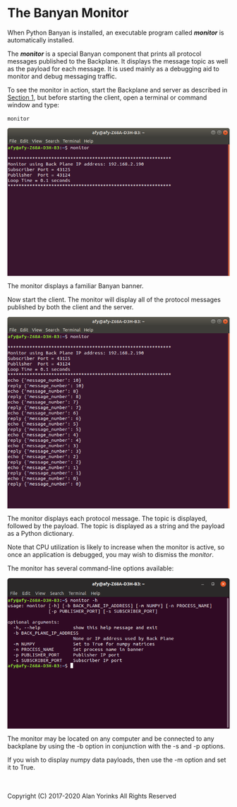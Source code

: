 # The Banyan Monitor

When Python Banyan is installed, an executable program called
***monitor*** is automatically installed.

The ***monitor*** is a special Banyan component that prints all protocol
messages published to the Backplane. It displays the message topic as well
as the payload for each message. It is used mainly as a debugging aid to monitor and
debug messaging traffic.

To see the monitor in action, start the Backplane and server as described
in [Section 1](../example1), but before starting the client, open
a terminal or command window and type:

```
monitor
```

<img align="center" src="../images/monitor1.png">

The monitor displays a familiar Banyan banner.

Now start the client. The monitor will display all of the protocol messages
published by both the client and the server.

<img align="center" src="../images/monitor2.png">

The monitor displays each protocol message. The topic is displayed, followed by
the payload. The topic is displayed as a string and the payload as a Python dictionary.

Note that CPU utilization is likely to increase when the monitor is active, so once an
application is debugged, you may wish to dismiss the *monitor*.

The monitor has several command-line options available:

<img align="center" src="../images/monitor_h.png">

The monitor may be located on any computer and be connected to any backplane
by using the -b option in conjunction with the -s and -p options.

If you wish to display numpy data payloads, then use the -m option and set it
to True.

<br>
<br>
Copyright (C) 2017-2020 Alan Yorinks All Rights Reserved